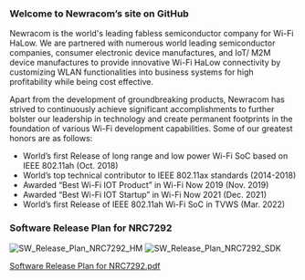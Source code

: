 <!--
**newracom/newracom** is a ✨ _special_ ✨ repository because its `README.md` (this file) appears on your GitHub profile.

Here are some ideas to get you started:

- 🔭 I’m currently working on ...
- 🌱 I’m currently learning ...
- 👯 I’m looking to collaborate on ...
- 🤔 I’m looking for help with ...
- 💬 Ask me about ...
- 📫 How to reach me: ...
- 😄 Pronouns: ...
- ⚡ Fun fact: ...
-->

### Welcome to Newracom’s site on GitHub

Newracom is the world's leading fabless semiconductor company for Wi-Fi HaLow. We are partnered with numerous world leading semiconductor companies, consumer electronic device manufactures, and IoT/ M2M device manufactures to provide innovative Wi-Fi HaLow connectivity by customizing WLAN functionalities into business systems for high profitability while being cost effective.

Apart from the development of groundbreaking products, Newracom has strived to continuously achieve significant accomplishments to further bolster our leadership in technology and create permanent footprints in the foundation of various Wi-Fi development capabilities. Some of our greatest honors are as follows:

- World’s first Release of long range and low power Wi-Fi SoC based on IEEE 802.11ah (Oct. 2018)
- World’s top technical contributor to IEEE 802.11ax standards (2014-2018)
- Awarded “Best Wi-Fi IOT Product” in Wi-Fi Now 2019 (Nov. 2019)
- Awarded “Best Wi-Fi IOT Startup” in Wi-Fi Now 2021 (Dec. 2021)
- World’s first Release of IEEE 802.11ah Wi-Fi SoC in TVWS (Mar. 2022)

### Software Release Plan for NRC7292

![SW_Release_Plan_NRC7292_HM](https://github.com/newracom/newracom/assets/65512805/15f47a3f-c550-48eb-aaa6-64e7428e82df)
![SW_Release_Plan_NRC7292_SDK](https://github.com/newracom/newracom/assets/65512805/52515d00-46ee-47ed-bf12-ae8613ab8e03)

[Software Release Plan for NRC7292.pdf](https://github.com/newracom/newracom/files/11908161/Software.Release.Plan.for.NRC7292.pdf)
